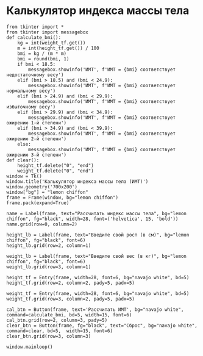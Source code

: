 # Калькулятор индекса массы тела

    from tkinter import *
    from tkinter import messagebox
    def calculate_bmi():
        kg = int(weight_tf.get())
        m = int(height_tf.get()) / 100
        bmi = kg / (m * m)
        bmi = round(bmi, 1)
        if bmi < 18.5:
            messagebox.showinfo('ИМТ', f'ИМТ = {bmi} соответствует недостаточному весу')
        elif (bmi > 18.5) and (bmi < 24.9):
            messagebox.showinfo('ИМТ', f'ИМТ = {bmi} соответствует нормальному весу')
        elif (bmi > 24.9) and (bmi < 29.9):
            messagebox.showinfo('ИМТ', f'ИМТ = {bmi} соответствует избыточному весу')
        elif (bmi > 29.9) and (bmi < 34.9):
            messagebox.showinfo('ИМТ', f'ИМТ = {bmi} соответствует ожирению 1-й степени')
        elif (bmi > 34.9) and (bmi < 39.9):
            messagebox.showinfo('ИМТ', f'ИМТ = {bmi} соответствует ожирению 2-й степени')
        else:
            messagebox.showinfo('ИМТ', f'ИМТ = {bmi} соответствует ожирению 3-й степени')
    def clear():
        height_tf.delete("0", "end")
        weight_tf.delete("0", "end")
    window = Tk()
    window.title('Калькулятор индекса массы тела (ИМТ)')
    window.geometry('700x200')
    window["bg"] = "lemon chiffon"
    frame = Frame(window, bg="lemon chiffon")
    frame.pack(expand=True)

    name = Label(frame, text="Рассчитать индекс массы тела", bg="lemon chiffon", fg="black", width=28, font=('helvetica', 15, 'bold'))
    name.grid(row=0, column=2)

    height_lb = Label(frame, text="Введите свой рост (в см)", bg="lemon chiffon", fg="black", font=6)
    height_lb.grid(row=2, column=1)

    weight_lb = Label(frame, text="Введите свой вес (в кг)", bg="lemon chiffon", fg="black", font=6)
    weight_lb.grid(row=3, column=1)

    height_tf = Entry(frame, width=28, font=6, bg="navajo white", bd=5)
    height_tf.grid(row=2, column=2, pady=5, padx=5)

    weight_tf = Entry(frame, width=28, font=6, bg="navajo white", bd=5)
    weight_tf.grid(row=3, column=2, pady=5, padx=5)

    cal_btn = Button(frame, text='Рассчитать ИМТ', bg="navajo white", command=calculate_bmi, bd=5, width=15, font=6)
    cal_btn.grid(row=2, column=3, pady=5)
    clear_btn = Button(frame, fg="black", text="Сброс", bg="navajo white", command=clear, bd=5,  width=15, font=6)
    clear_btn.grid(row=3, column=3)

    window.mainloop()
